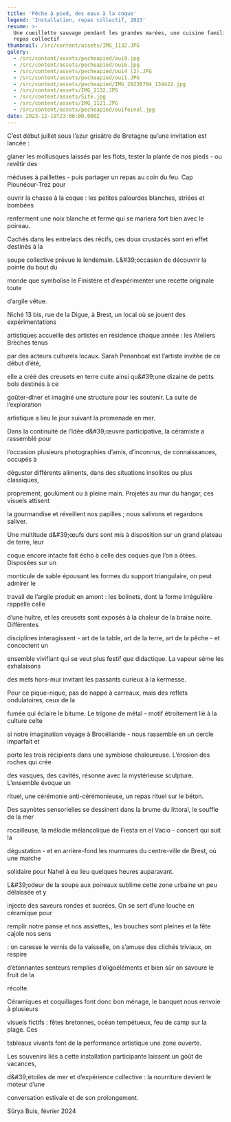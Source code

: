 ```yaml
---
title: 'Pêche à pied, des eaux à la coque'
legend: 'Installation, repas collectif, 2023'
resume: >-
  Une cueillette sauvage pendant les grandes marées, une cuisine familiale et un
  repas collectif
thumbnail: /src/content/assets/IMG_1132.JPG
galery:
  - /src/content/assets/pecheapied/oui9.jpg
  - /src/content/assets/pecheapied/oui6.jpg
  - /src/content/assets/pecheapied/oui4 (2).JPG
  - /src/content/assets/pecheapied/oui1.JPG
  - /src/content/assets/pecheapied/IMG_20230704_134422.jpg
  - /src/content/assets/IMG_1132.JPG
  - /src/content/assets/Site.jpg
  - /src/content/assets/IMG_1121.JPG
  - /src/content/assets/pecheapied/ouifoinal.jpg
date: 2023-12-10T23:00:00.000Z
---
```


C’est début juillet sous l’azur grisâtre de Bretagne qu’une invitation est lancée :

glaner les mollusques laissés par les flots, tester la plante de nos pieds - ou revêtir des

méduses à paillettes - puis partager un repas au coin du feu. Cap Plounéour-Trez pour

ouvrir la chasse à la coque : les petites palourdes blanches, striées et bombées

renferment une noix blanche et ferme qui se mariera fort bien avec le poireau.

Cachés dans les entrelacs des récifs, ces doux crustacés sont en effet destinés à la

soupe collective prévue le lendemain. L\&#39;occasion de découvrir la pointe du bout du

monde que symbolise le Finistère et d’expérimenter une recette originale toute

d’argile vêtue.

Niché 13 bis, rue de la Digue, à Brest, un local où se jouent des expérimentations

artistiques accueille des artistes en résidence chaque année : les Ateliers Brèches tenus

par des acteurs culturels locaux. Sarah Penanhoat est l’artiste invitée de ce début d’été,

elle a créé des creusets en terre cuite ainsi qu\&#39;une dizaine de petits bols destinés à ce

goûter-dîner et imaginé une structure pour les soutenir. La suite de l’exploration

artistique a lieu le jour suivant la promenade en mer.

Dans la continuité de l’idée d\&#39;œuvre participative, la céramiste a rassemblé pour

l’occasion plusieurs photographies d’amis, d’inconnus, de connaissances, occupés à

déguster différents aliments, dans des situations insolites ou plus classiques,

proprement, goulûment ou à pleine main. Projetés au mur du hangar, ces visuels attisent

la gourmandise et réveillent nos papilles ; nous salivons et regardons saliver.

Une multitude d\&#39;œufs durs sont mis à disposition sur un grand plateau de terre, leur

coque encore intacte fait écho à celle des coques que l’on a ôtées. Disposées sur un

monticule de sable épousant les formes du support triangulaire, on peut admirer le

travail de l’argile produit en amont : les bolinets, dont la forme irrégulière rappelle celle

d’une huître, et les creusets sont exposés à la chaleur de la braise noire. Différentes

disciplines interagissent - art de la table, art de la terre, art de la pêche - et concoctent un

ensemble vivifiant qui se veut plus festif que didactique. La vapeur sème les exhalaisons

des mets hors-mur invitant les passants curieux à la kermesse.

Pour ce pique-nique, pas de nappe à carreaux, mais des reflets ondulatoires, ceux de la

fumée qui éclaire le bitume. Le trigone de métal - motif étroitement lié à la culture celte

si notre imagination voyage à Brocéliande - nous rassemble en un cercle imparfait et

porte les trois récipients dans une symbiose chaleureuse. L’érosion des roches qui crée

des vasques, des cavités, résonne avec la mystérieuse sculpture. L’ensemble évoque un

rituel, une cérémonie anti-cérémonieuse, un repas rituel sur le béton.

Des saynètes sensorielles se dessinent dans la brume du littoral, le souffle de la mer

rocailleuse, la mélodie mélancolique de Fiesta en el Vacio - concert qui suit la

dégustation - et en arrière-fond les murmures du centre-ville de Brest, où une marche

solidaire pour Nahel à eu lieu quelques heures auparavant.

L\&#39;odeur de la soupe aux poireaux sublime cette zone urbaine un peu délaissée et y

injecte des saveurs rondes et sucrées. On se sert d’une louche en céramique pour

remplir notre panse et nos assiettes,, les bouches sont pleines et la fête cajole nos sens

: on caresse le vernis de la vaisselle, on s’amuse des clichés triviaux, on respire

d’étonnantes senteurs remplies d’oligoéléments et bien sûr on savoure le fruit de la

récolte.

Céramiques et coquillages font donc bon ménage, le banquet nous renvoie à plusieurs

visuels fictifs : fêtes bretonnes, océan tempétueux, feu de camp sur la plage. Ces

tableaux vivants font de la performance artistique une zone ouverte.

Les souvenirs liés à cette installation participante laissent un goût de vacances,

d\&#39;étoiles de mer et d’expérience collective : la nourriture devient le moteur d’une

conversation estivale et de son prolongement.

Sûrya Buis, février 2024
